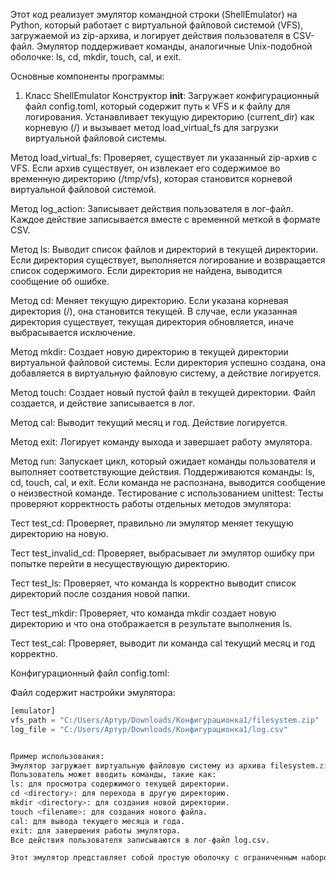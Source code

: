 Этот код реализует эмулятор командной строки (ShellEmulator) на Python, который работает с виртуальной файловой системой (VFS), загружаемой из zip-архива, и логирует действия пользователя в CSV-файл. Эмулятор поддерживает команды, аналогичные Unix-подобной оболочке: ls, cd, mkdir, touch, cal, и exit.

Основные компоненты программы:
1. Класс ShellEmulator
Конструктор __init__: Загружает конфигурационный файл config.toml, который содержит путь к VFS и к файлу для логирования. Устанавливает текущую директорию (current_dir) как корневую (/) и вызывает метод load_virtual_fs для загрузки виртуальной файловой системы.

Метод load_virtual_fs: Проверяет, существует ли указанный zip-архив с VFS. Если архив существует, он извлекает его содержимое во временную директорию (/tmp/vfs), которая становится корневой виртуальной файловой системой.

Метод log_action: Записывает действия пользователя в лог-файл. Каждое действие записывается вместе с временной меткой в формате CSV.

Метод ls: Выводит список файлов и директорий в текущей директории. Если директория существует, выполняется логирование и возвращается список содержимого. Если директория не найдена, выводится сообщение об ошибке.

Метод cd: Меняет текущую директорию. Если указана корневая директория (/), она становится текущей. В случае, если указанная директория существует, текущая директория обновляется, иначе выбрасывается исключение.

Метод mkdir: Создает новую директорию в текущей директории виртуальной файловой системы. Если директория успешно создана, она добавляется в виртуальную файловую систему, а действие логируется.

Метод touch: Создает новый пустой файл в текущей директории. Файл создается, и действие записывается в лог.

Метод cal: Выводит текущий месяц и год. Действие логируется.

Метод exit: Логирует команду выхода и завершает работу эмулятора.

Метод run: Запускает цикл, который ожидает команды пользователя и выполняет соответствующие действия. Поддерживаются команды: ls, cd, touch, cal, и exit. Если команда не распознана, выводится сообщение о неизвестной команде.
Тестирование с использованием unittest:
Тесты проверяют корректность работы отдельных методов эмулятора:

Тест test_cd: Проверяет, правильно ли эмулятор меняет текущую директорию на новую.

Тест test_invalid_cd: Проверяет, выбрасывает ли эмулятор ошибку при попытке перейти в несуществующую директорию.

Тест test_ls: Проверяет, что команда ls корректно выводит список директорий после создания новой папки.

Тест test_mkdir: Проверяет, что команда mkdir создает новую директорию и что она отображается в результате выполнения ls.

Тест test_cal: Проверяет, выводит ли команда cal текущий месяц и год корректно.

Конфигурационный файл config.toml:

Файл содержит настройки эмулятора:

```python
[emulator]
vfs_path = "C:/Users/Артур/Downloads/Конфигурационка1/filesystem.zip"
log_file = "C:/Users/Артур/Downloads/Конфигурационка1/log.csv"


Пример использования:
Эмулятор загружает виртуальную файловую систему из архива filesystem.zip.
Пользователь может вводить команды, такие как:
ls: для просмотра содержимого текущей директории.
cd <directory>: для перехода в другую директорию.
mkdir <directory>: для создания новой директории.
touch <filename>: для создания нового файла.
cal: для вывода текущего месяца и года.
exit: для завершения работы эмулятора.
Все действия пользователя записываются в лог-файл log.csv.

Этот эмулятор представляет собой простую оболочку с ограниченным набором команд, но может быть расширен для поддержки других функций и улучшений
